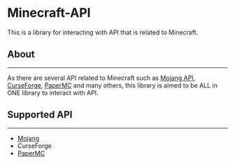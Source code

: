 # Minecraft-API

This is a library for interacting with API that is related to Minecraft.

## About

----------------------

As there are several API related to Minecraft such as [Mojang API](https://www.minecraft.net/), [CurseForge](https://www.curseforge.com/), [PaperMC](https://papermc.io/) and many others, this library is aimed to be ALL in ONE library to interact with API.

## Supported API

----------------------

- [Mojang](https://wiki.vg/Mojang_API)
- CurseForge
- [PaperMC](https://paper.readthedocs.io/en/latest/site/api.html)
